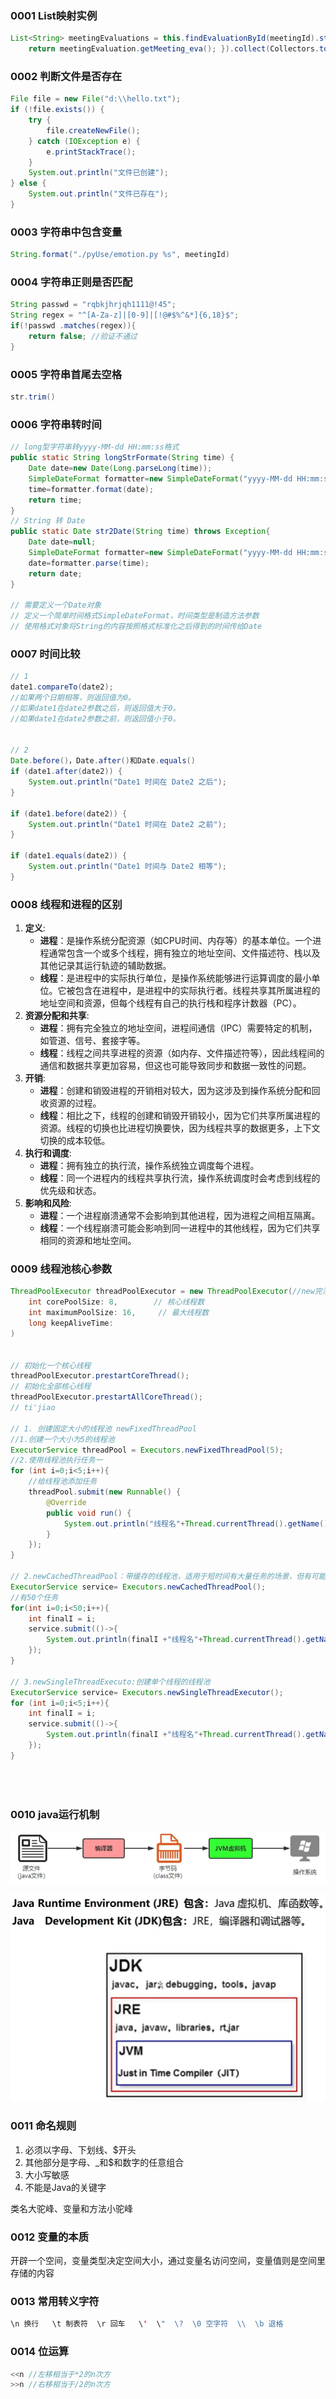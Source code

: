 ### 0001 List映射实例

```java
List<String> meetingEvaluations = this.findEvaluationById(meetingId).stream().map(meetingEvaluation -> {
    return meetingEvaluation.getMeeting_eva(); }).collect(Collectors.toList());
```

### 0002 判断文件是否存在

```java
File file = new File("d:\\hello.txt");
if (!file.exists()) {
    try {
        file.createNewFile();
    } catch (IOException e) {
        e.printStackTrace();
    }
    System.out.println("文件已创建");
} else {
    System.out.println("文件已存在");
}
```

### 0003 字符串中包含变量

```java
String.format("./pyUse/emotion.py %s", meetingId)
```

### 0004 字符串正则是否匹配

```java
String passwd = "rqbkjhrjqh1111@!45";
String regex = "^[A-Za-z]|[0-9]|[!@#$%^&*]{6,18}$";
if(!passwd .matches(regex)){
    return false; //验证不通过
}
```

### 0005  字符串首尾去空格

```java
str.trim()
```

### 0006 字符串转时间

```java
// long型字符串转yyyy-MM-dd HH:mm:ss格式
public static String longStrFormate(String time) {    
    Date date=new Date(Long.parseLong(time));
    SimpleDateFormat formatter=new SimpleDateFormat("yyyy-MM-dd HH:mm:ss");
    time=formatter.format(date);
    return time;
}
// String 转 Date
public static Date str2Date(String time) throws Exception{
    Date date=null;
    SimpleDateFormat formatter=new SimpleDateFormat("yyyy-MM-dd HH:mm:ss");
    date=formatter.parse(time);
    return date;
}

// 需要定义一个Date对象
// 定义一个简单时间格式SimpleDateFormat，时间类型是制造方法参数
// 使用格式对象将String的内容按照格式标准化之后得到的时间传给Date
```

### 0007 时间比较

```java
// 1
date1.compareTo(date2);
//如果两个日期相等，则返回值为0。
//如果date1在date2参数之后，则返回值大于0。
//如果date1在date2参数之前，则返回值小于0。


// 2
Date.before()，Date.after()和Date.equals()
if (date1.after(date2)) {
	System.out.println("Date1 时间在 Date2 之后");
}

if (date1.before(date2)) {
	System.out.println("Date1 时间在 Date2 之前");
}

if (date1.equals(date2)) {
	System.out.println("Date1 时间与 Date2 相等");
}


```

### 0008 线程和进程的区别

1. **定义**:
   - **进程**：是操作系统分配资源（如CPU时间、内存等）的基本单位。一个进程通常包含一个或多个线程，拥有独立的地址空间、文件描述符、栈以及其他记录其运行轨迹的辅助数据。
   - **线程**：是进程中的实际执行单位，是操作系统能够进行运算调度的最小单位。它被包含在进程中，是进程中的实际执行者。线程共享其所属进程的地址空间和资源，但每个线程有自己的执行栈和程序计数器（PC）。
2. **资源分配和共享**:
   - **进程**：拥有完全独立的地址空间，进程间通信（IPC）需要特定的机制，如管道、信号、套接字等。
   - **线程**：线程之间共享进程的资源（如内存、文件描述符等），因此线程间的通信和数据共享更加容易，但这也可能导致同步和数据一致性的问题。
3. **开销**:
   - **进程**：创建和销毁进程的开销相对较大，因为这涉及到操作系统分配和回收资源的过程。
   - **线程**：相比之下，线程的创建和销毁开销较小，因为它们共享所属进程的资源。线程的切换也比进程切换要快，因为线程共享的数据更多，上下文切换的成本较低。
4. **执行和调度**:
   - **进程**：拥有独立的执行流，操作系统独立调度每个进程。
   - **线程**：同一个进程内的线程共享执行流，操作系统调度时会考虑到线程的优先级和状态。
5. **影响和风险**:
   - **进程**：一个进程崩溃通常不会影响到其他进程，因为进程之间相互隔离。
   - **线程**：一个线程崩溃可能会影响到同一进程中的其他线程，因为它们共享相同的资源和地址空间。

### 0009 线程池核心参数

```java
ThreadPoolExecutor threadPoolExecutor = new ThreadPoolExecutor(//new完池里还没有线程
	int corePoolSize: 8,		// 核心线程数
    int maximumPoolSize: 16,	 // 最大线程数
    long keepAliveTime:
)


// 初始化一个核心线程
threadPoolExecutor.prestartCoreThread();
// 初始化全部核心线程
threadPoolExecutor.prestartAllCoreThread();
// ti'jiao

// 1. 创建固定大小的线程池 newFixedThreadPool
//1.创建一个大小为5的线程池
ExecutorService threadPool = Executors.newFixedThreadPool(5);
//2.使用线程池执行任务一
for (int i=0;i<5;i++){
    //给线程池添加任务
    threadPool.submit(new Runnable() {
        @Override
        public void run() {
            System.out.println("线程名"+Thread.currentThread().getName()+"在执行任务1");
        }
    });
}

// 2.newCachedThreadPool：带缓存的线程池，适用于短时间有大量任务的场景，但有可能会占用更多的资源；线程数量随任务量而定。
ExecutorService service= Executors.newCachedThreadPool();
//有50个任务
for(int i=0;i<50;i++){
    int finalI = i;
    service.submit(()->{
        System.out.println(finalI +"线程名"+Thread.currentThread().getName());//线程名有多少个，CPU就创建了多少个线程
    });
}

// 3.newSingleThreadExecuto:创建单个线程的线程池
ExecutorService service= Executors.newSingleThreadExecutor();
for (int i=0;i<5;i++){
    int finalI = i;
    service.submit(()->{
        System.out.println(finalI +"线程名"+Thread.currentThread().getName());//CPU只创建了1个线程，名称始终一样
    });
}





```

### 0010  java运行机制

![image-20240327170839181](img/image-20240327170839181.png)

![image-20240327170912680](img/image-20240327170912680.png)

### 0011 命名规则

1. 必须以字母、下划线、$开头
2. 其他部分是字母、_和$和数字的任意组合
3. 大小写敏感
4. 不能是Java的关键字

类名大驼峰、变量和方法小驼峰

### 0012 变量的本质

开辟一个空间，变量类型决定空间大小，通过变量名访问空间，变量值则是空间里存储的内容

### 0013 常用转义字符

```java
\n 换行	\t 制表符	\r 回车	\'	\"	\?	\0 空字符  \\	\b 退格
```

### 0014 位运算

```java
<<n //左移相当于*2的n次方
>>n //右移相当于/2的n次方
```

